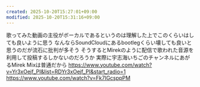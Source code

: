 ```yaml
---
created: 2025-10-20T15:27:01+09:00
modified: 2025-10-20T15:31:16+09:00
---
```


歌ってみた動画の主役がボーカルであるというのは理解した上でこのくらいはしても良いように思う
なんならSoundCloudにあるbootlegくらい壊しても良いと思うのだが流石に批判が多そう
そうするとMirekのように配信で歌われた音源を利用して投稿するしかないのだろうか
実際に宇志海いちごのチャンネルにあがるMirek Mixは普通だから
https://www.youtube.com/watch?v=Yr3xOejf_PI&list=RDYr3xOejf_PI&start_radio=1
https://www.youtube.com/watch?v=Fk7IGcsppPM
